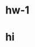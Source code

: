 # hw-1
<!DOCTYPE html>
<html lang="en">
<head>
    <meta charset="UTF-8">
    <meta name="viewport" content="width=device-width, initial-scale=1.0">
    <title>changed</title>
</head>
<body>
    <h1>hi</h1>
</body>
</html>
